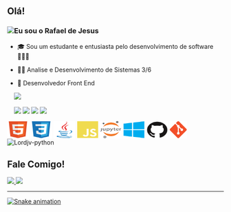 ##  Olá! 
### Eu sou o Rafael de Jesus <img align="left" src="https://img.icons8.com/external-flaticons-flat-flat-icons/344/external-developer-professions-flaticons-flat-flat-icons-2.png" height=200>

- 🎓 Sou um estudante e entusiasta pelo desenvolvimento de software 🧑🏽‍💻

- 👨‍🎓 Analise e Desenvolvimento de Sistemas 3/6

- 🧐 Desenvolvedor Front End

<img height="180em" src="https://github-readme-stats.vercel.app/api?username=rafaeldeje&show_icons=true&theme=dark&include_all_commits=true&count_private=true"/>

<a href="https://www.linkedin.com/in/rafaeldeje" target="_blank"><img src="https://img.shields.io/badge/-LinkedIn-%230077B5?style=for-the-badge&logo=linkedin&logoColor=white" target="_blank"></a></div>
<a href="https://instagram.com/rafaeldeje" target="_blank"><img src="https://img.shields.io/badge/-Instagram-%23E4405F?style=for-the-badge&logo=instagram&logoColor=white" target="_blank"></a> 
<a href = "mailto:dejerafa@gmail.com"><img src="https://img.shields.io/badge/Gmail-D14836?style=for-the-badge&logo=gmail&logoColor=white"></a>
<a href="https://api.whatsapp.com/send?phone=5585989935100" target="_blank"><img src="https://img.shields.io/badge/WhatsApp-25D366?style=for-the-badge&logo=whatsapp&logoColor=white" target="_blank"></a>   
</div>

  <img align="center" alt="Lordjv-HTML" title="HTML 5" height="40" width="50" src="https://raw.githubusercontent.com/devicons/devicon/master/icons/html5/html5-original.svg">
  <img align="center" alt="Lordjv-CSS" title="CSS 3" height="40" width="50" src="https://raw.githubusercontent.com/devicons/devicon/master/icons/css3/css3-original.svg">
  <img align="center" alt="Lordjv-java" title="Java" height="40" width="50" src="https://raw.githubusercontent.com/devicons/devicon/master/icons/java/java-original.svg">
  <img align="center" alt="Lordjv-Js" title="JavaScript" height="40" width="50" src="https://raw.githubusercontent.com/devicons/devicon/master/icons/javascript/javascript-plain.svg">
  <img align="center" alt="Lordjv-jupyter" title="Jupyter" height="40" width="50" src="https://raw.githubusercontent.com/devicons/devicon/master/icons/jupyter/jupyter-original-wordmark.svg">
  <img align="center" alt="Lordjv-windows10" title="Windows 10" height="40" width="50" src="https://raw.githubusercontent.com/devicons/devicon/master/icons/windows8/windows8-original.svg">  
  <img align="center" alt="Lordjv-github" title="Github" height="40" width="50" src="https://raw.githubusercontent.com/devicons/devicon/master/icons/github/github-original.svg">
  <img align="center" alt="LordJs-git" title="Git" height="40" widht="50" src="https://github.com/devicons/devicon/blob/master/icons/git/git-original.svg">
  <img align="center" alt="Lordjv-python" title="Python" height="40" width="40 src="  <img align="center" alt="Lordjv-Python" height="30" width="40" src="https://raw.githubusercontent.com/devicons/devicon/master/icons/python/python-original.svg">
  
## Fale Comigo!
<div>
  <a href="https://github.com/rafaeldeje">
  <img height="180em" src="https://github-readme-stats.vercel.app/api?username=rafaeldeje&show_icons=true&theme=dark&include_all_commits=true&count_private=true"/>
  <img height="180em" src="https://github-readme-stats.vercel.app/api/top-langs/?username=rafaeldeje&layout=compact&langs_count=16&theme=dark"/>
</div>
 
  <hr>  
  
  <div> 
  
  ![Snake animation](https://github.com/rafaeldeje/blob/output/github-contribution-grid-snake.svg)
 
</div>
